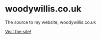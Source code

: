 # woodywillis.co.uk
The source to my website, woodywillis.co.uk

[Visit the site!](https://woodywillis.co.uk)
